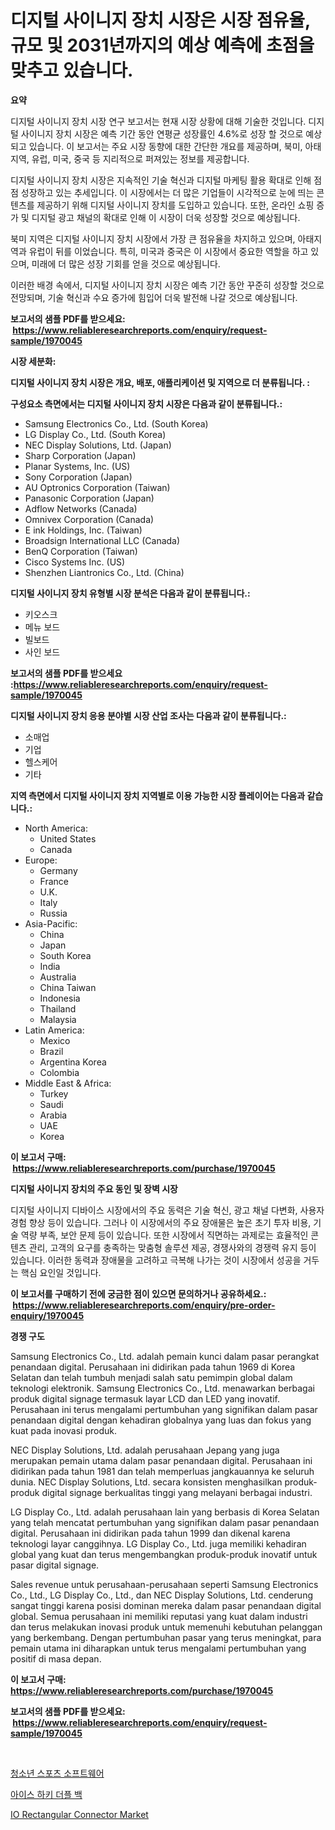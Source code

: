 <p><h1>디지털 사이니지 장치 시장은 시장 점유율, 규모 및 2031년까지의 예상 예측에 초점을 맞추고 있습니다.</h1></p><p><strong>요약</strong></p>
<p><p>디지털 사이니지 장치 시장 연구 보고서는 현재 시장 상황에 대해 기술한 것입니다. 디지털 사이니지 장치 시장은 예측 기간 동안 연평균 성장률인 4.6%로 성장 할 것으로 예상되고 있습니다. 이 보고서는 주요 시장 동향에 대한 간단한 개요를 제공하며, 북미, 아태지역, 유럽, 미국, 중국 등 지리적으로 퍼져있는 정보를 제공합니다.</p><p>디지털 사이니지 장치 시장은 지속적인 기술 혁신과 디지털 마케팅 활용 확대로 인해 점점 성장하고 있는 추세입니다. 이 시장에서는 더 많은 기업들이 시각적으로 눈에 띄는 콘텐츠를 제공하기 위해 디지털 사이니지 장치를 도입하고 있습니다. 또한, 온라인 쇼핑 증가 및 디지털 광고 채널의 확대로 인해 이 시장이 더욱 성장할 것으로 예상됩니다.</p><p>북미 지역은 디지털 사이니지 장치 시장에서 가장 큰 점유율을 차지하고 있으며, 아태지역과 유럽이 뒤를 이었습니다. 특히, 미국과 중국은 이 시장에서 중요한 역할을 하고 있으며, 미래에 더 많은 성장 기회를 얻을 것으로 예상됩니다.</p><p>이러한 배경 속에서, 디지털 사이니지 장치 시장은 예측 기간 동안 꾸준히 성장할 것으로 전망되며, 기술 혁신과 수요 증가에 힘입어 더욱 발전해 나갈 것으로 예상됩니다.</p></p>
<p><strong>보고서의 샘플 PDF를 받으세요: &nbsp;<a href="https://www.reliableresearchreports.com/enquiry/request-sample/1970045">https://www.reliableresearchreports.com/enquiry/request-sample/1970045</a></strong></p>
<p><strong>시장 세분화:</strong></p>
<p><strong> 디지털 사이니지 장치 시장은 개요, 배포, 애플리케이션 및 지역으로 더 분류됩니다. :</strong></p>
<p><strong>구성요소 측면에서는 디지털 사이니지 장치 시장은 다음과 같이 분류됩니다.:</strong></p>
<p><ul><li>Samsung Electronics Co., Ltd. (South Korea)</li><li>LG Display Co., Ltd. (South Korea)</li><li>NEC Display Solutions, Ltd. (Japan)</li><li>Sharp Corporation (Japan)</li><li>Planar Systems, Inc. (US)</li><li>Sony Corporation (Japan)</li><li>AU Optronics Corporation (Taiwan)</li><li>Panasonic Corporation (Japan)</li><li>Adflow Networks (Canada)</li><li>Omnivex Corporation (Canada)</li><li>E ink Holdings, Inc. (Taiwan)</li><li>Broadsign International LLC (Canada)</li><li>BenQ Corporation (Taiwan)</li><li>Cisco Systems Inc. (US)</li><li>Shenzhen Liantronics Co., Ltd. (China)</li></ul></p>
<p><strong> 디지털 사이니지 장치 유형별 시장 분석은 다음과 같이 분류됩니다.:</strong></p>
<p><ul><li>키오스크</li><li>메뉴 보드</li><li>빌보드</li><li>사인 보드</li></ul></p>
<p><strong>보고서의 샘플 PDF를 받으세요 :<a href="https://www.reliableresearchreports.com/enquiry/request-sample/1970045">https://www.reliableresearchreports.com/enquiry/request-sample/1970045</a></strong></p>
<p><strong> 디지털 사이니지 장치 응용 분야별 시장 산업 조사는 다음과 같이 분류됩니다.:</strong></p>
<p><ul><li>소매업</li><li>기업</li><li>헬스케어</li><li>기타</li></ul></p>
<p><strong>지역 측면에서 디지털 사이니지 장치 지역별로 이용 가능한 시장 플레이어는 다음과 같습니다.:</strong></p>
<p><ul>
    <li>
        North America:
        <ul>
            <li>United States</li>
            <li>Canada</li>
        </ul>
    </li>
    <li>
        Europe:
        <ul>
            <li>Germany</li>
            <li>France</li>
            <li>U.K.</li>
            <li>Italy</li>
            <li>Russia</li>
        </ul>
    </li>
    <li>
        Asia-Pacific:
        <ul>
            <li>China</li>
            <li>Japan</li>
            <li>South Korea</li>
            <li>India</li>
            <li>Australia</li>
            <li>China Taiwan</li>
            <li>Indonesia</li>
            <li>Thailand</li>
            <li>Malaysia</li>
        </ul>
    </li>
    <li>
        Latin America:
        <ul>
            <li>Mexico</li>
            <li>Brazil</li>
            <li>Argentina Korea</li>
            <li>Colombia</li>
        </ul>
    </li>
    <li>
        Middle East & Africa:
        <ul>
            <li>Turkey</li>
            <li>Saudi</li>
            <li>Arabia</li>
            <li>UAE</li>
            <li>Korea</li>
        </ul>
    </li>
    </ul></p>
<p><strong>이 보고서 구매: &nbsp;<a href="https://www.reliableresearchreports.com/purchase/1970045">https://www.reliableresearchreports.com/purchase/1970045</a></strong></p>
<p><strong>디지털 사이니지 장치의 주요 동인 및 장벽 시장</strong></p>
<p><p>디지털 사이니지 디바이스 시장에서의 주요 동력은 기술 혁신, 광고 채널 다변화, 사용자 경험 향상 등이 있습니다. 그러나 이 시장에서의 주요 장애물은 높은 초기 투자 비용, 기술 역량 부족, 보안 문제 등이 있습니다. 또한 시장에서 직면하는 과제로는 효율적인 콘텐츠 관리, 고객의 요구를 충족하는 맞춤형 솔루션 제공, 경쟁사와의 경쟁력 유지 등이 있습니다. 이러한 동력과 장애물을 고려하고 극복해 나가는 것이 시장에서 성공을 거두는 핵심 요인일 것입니다.</p></p>
<p><strong>이 보고서를 구매하기 전에 궁금한 점이 있으면 문의하거나 공유하세요.: &nbsp;<a href="https://www.reliableresearchreports.com/enquiry/pre-order-enquiry/1970045">https://www.reliableresearchreports.com/enquiry/pre-order-enquiry/1970045</a></strong></p>
<p><strong>경쟁 구도</strong></p>
<p><p>Samsung Electronics Co., Ltd. adalah pemain kunci dalam pasar perangkat penandaan digital. Perusahaan ini didirikan pada tahun 1969 di Korea Selatan dan telah tumbuh menjadi salah satu pemimpin global dalam teknologi elektronik. Samsung Electronics Co., Ltd. menawarkan berbagai produk digital signage termasuk layar LCD dan LED yang inovatif. Perusahaan ini terus mengalami pertumbuhan yang signifikan dalam pasar penandaan digital dengan kehadiran globalnya yang luas dan fokus yang kuat pada inovasi produk.</p><p>NEC Display Solutions, Ltd. adalah perusahaan Jepang yang juga merupakan pemain utama dalam pasar penandaan digital. Perusahaan ini didirikan pada tahun 1981 dan telah memperluas jangkauannya ke seluruh dunia. NEC Display Solutions, Ltd. secara konsisten menghasilkan produk-produk digital signage berkualitas tinggi yang melayani berbagai industri.</p><p>LG Display Co., Ltd. adalah perusahaan lain yang berbasis di Korea Selatan yang telah mencatat pertumbuhan yang signifikan dalam pasar penandaan digital. Perusahaan ini didirikan pada tahun 1999 dan dikenal karena teknologi layar canggihnya. LG Display Co., Ltd. juga memiliki kehadiran global yang kuat dan terus mengembangkan produk-produk inovatif untuk pasar digital signage.</p><p>Sales revenue untuk perusahaan-perusahaan seperti Samsung Electronics Co., Ltd., LG Display Co., Ltd., dan NEC Display Solutions, Ltd. cenderung sangat tinggi karena posisi dominan mereka dalam pasar penandaan digital global. Semua perusahaan ini memiliki reputasi yang kuat dalam industri dan terus melakukan inovasi produk untuk memenuhi kebutuhan pelanggan yang berkembang. Dengan pertumbuhan pasar yang terus meningkat, para pemain utama ini diharapkan untuk terus mengalami pertumbuhan yang positif di masa depan.</p></p>
<p><strong>이 보고서 구매: &nbsp; <a href="https://www.reliableresearchreports.com/purchase/1970045">https://www.reliableresearchreports.com/purchase/1970045</a></strong></p>
<p><strong>보고서의 샘플 PDF를 받으세요: &nbsp;<a href="https://www.reliableresearchreports.com/enquiry/request-sample/1970045">https://www.reliableresearchreports.com/enquiry/request-sample/1970045</a></strong><strong></strong></p>
<p>&nbsp;</p>
<p><p><a href="https://github.com/fernandotryO5lson96765/Market-Research-Report-List-1/blob/main/887471911190.md">청소년 스포츠 소프트웨어</a></p><p><a href="https://github.com/CliftonFisher9067/Market-Research-Report-List-1/blob/main/565383711189.md">아이스 하키 더플 백</a></p><p><a href="https://medium.com/@vrahul.reportprime/io-rectangular-connector-market-competitive-analysis-market-trends-and-forecast-to-2031-ea9f16400a27">IO Rectangular Connector Market</a></p></p>